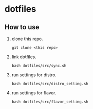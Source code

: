 # dotfiles

## How to use 

1. clone this repo.

    `git clone <this repo>`
2. link dotfiles.

    `bash dotfiles/src/sync.sh`
3. run settings for distro.

    `bash dotfiles/src/distro_setting.sh`
4. run settings for flavor.

    `bash dotfiles/src/flavor_setting.sh`